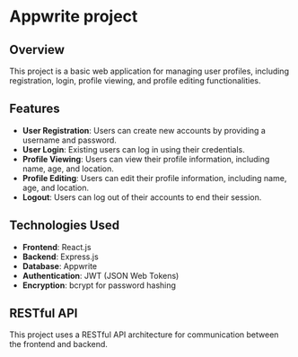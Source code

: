 # Appwrite project 

## Overview

This project is a basic web application for managing user profiles, including registration, login, profile viewing, and profile editing functionalities.

## Features

- **User Registration**: Users can create new accounts by providing a username and password.
- **User Login**: Existing users can log in using their credentials.
- **Profile Viewing**: Users can view their profile information, including name, age, and location.
- **Profile Editing**: Users can edit their profile information, including name, age, and location.
- **Logout**: Users can log out of their accounts to end their session.

## Technologies Used

- **Frontend**: React.js
- **Backend**: Express.js
- **Database**: Appwrite
- **Authentication**: JWT (JSON Web Tokens)
- **Encryption**: bcrypt for password hashing

## RESTful API

This project uses a RESTful API architecture for communication between the frontend and backend.
